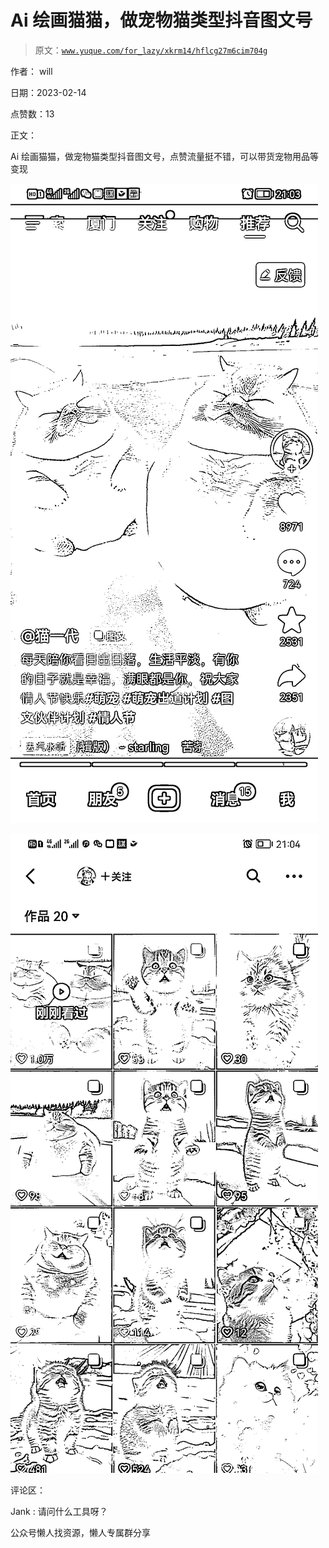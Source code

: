 # Ai 绘画猫猫，做宠物猫类型抖音图文号

> 原文：[`www.yuque.com/for_lazy/xkrm14/hflcg27m6cim704g`](https://www.yuque.com/for_lazy/xkrm14/hflcg27m6cim704g)

作者： will

日期：2023-02-14

点赞数：13

正文：

Ai 绘画猫猫，做宠物猫类型抖音图文号，点赞流量挺不错，可以带货宠物用品等变现

![](img/0d7af01ea98d1c9ff1c38c9fa1bb4cd4.png)  

![](img/c35cf8c01cff571c2aead8e82d5ff936.png)  

评论区：

Jank : 请问什么工具呀？

公众号懒人找资源，懒人专属群分享

